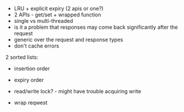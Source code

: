 - LRU + explicit expiry (2 apis or one?)
- 2 APIs - get/set + wrapped function
- single vs multi-threaded
- is it a problem that responses may come back significantly after the request
- generic over the request and response types
- don't cache errors

2 sorted lists:
- insertion order
- expiry order


- read/write lock? - might have trouble acquiring write

- wrap reqwest